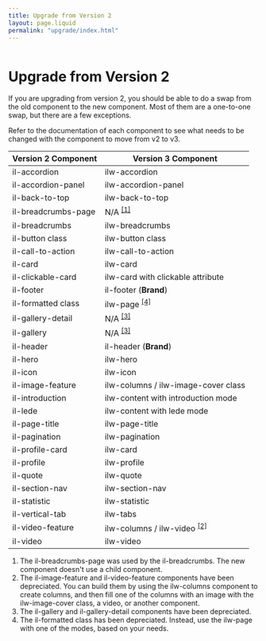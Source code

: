 ```yaml
---
title: Upgrade from Version 2
layout: page.liquid
permalink: "upgrade/index.html"
---
```

<style>
    ilw-content table {
        border-collapse: collapse;
        margin-top: 30px;
    }
    
    ilw-content thead tr {
        background-color: var(--il-blue);
        color: #fff;
        position: relative;
    }

    ilw-content thead tr th {
        border-left: 2px solid #fff;
        color: #fff;
        min-width:  90px;
        padding: 10px;
        font-weight: 700;
    }

    ilw-content thead tr th:first-of-type {
        border-left: 2px solid var(--il-blue);
    }

ilw-content tbody tr td {
    border: 2px solid var(--il-blue);
    min-width: 300px;
    min-height: 90px;
    padding: 10px;
}

ilw-content tbody tr:nth-child(even) td {
    background: var(--il-industrial-lighter-4);
}
</style>
<ilw-page-title width="full">
<img src="https://cdn.brand.illinois.edu/patterns/ascend/blue.svg" alt="" slot="background">
<h1>Upgrade from Version 2</h1>
</ilw-page-title>

If you are upgrading from version 2, you should be able to do a swap from the old component to the new component. Most of them are a one-to-one swap, but there are a few exceptions. 

Refer to the documentation of each component to see what needs to be changed with the component to move from v2 to v3. 

| Version 2 Component  | Version 3 Component   |
| ---   | ---   |
| il-accordion         | ilw-accordion         |
| il-accordion-panel   | ilw-accordion-panel   |
| il-back-to-top       | ilw-back-to-top       |
| il-breadcrumbs-page  | N/A <sup><a class="sub" href="#1">[1]</a> </sup>                 |
| il-breadcrumbs       | ilw-breadcrumbs       |
| il-button class      | ilw-button class      |
| il-call-to-action    | ilw-call-to-action    |
| il-card              | ilw-card              |
| il-clickable-card    | ilw-card with clickable attribute |
| il-footer            | il-footer (**Brand**)   |
| il-formatted class   | ilw-page <sup><a class="sub" href="#4">[4]</a></sup>  |
| il-gallery-detail    | N/A <sup><a class="sub" href="#3">[3]</a></sup>                  |
| il-gallery           | N/A <sup><a class="sub" href="#3">[3]</a></sup>                  |
| il-header            | il-header (**Brand**)   |
| il-hero              | ilw-hero              |
| il-icon              | ilw-icon              |
| il-image-feature     | ilw-columns / ilw-image-cover class   |
| il-introduction      | ilw-content with introduction mode    |
| il-lede              | ilw-content with lede mode     |
| il-page-title        | ilw-page-title        |
| il-pagination        | ilw-pagination        |
| il-profile-card      | ilw-card              |
| il-profile           | ilw-profile           |
| il-quote             | ilw-quote             |
| il-section-nav       | ilw-section-nav       |
| il-statistic         | ilw-statistic         |
| il-vertical-tab      | ilw-tabs              |
| il-video-feature     | ilw-columns / ilw-video <sup><a class="sub" href="#2">[2]</a></sup>  |
| il-video             | ilw-video             |

1. <a name="1"></a>The il-breadcrumbs-page was used by the il-breadcrumbs. The new component doesn't use a child component. 
2. <a name="2"></a>The il-image-feature and il-video-feature components have been depreciated. You can build them by using the ilw-columns component to create columns, and then fill one of the columns with an image with the ilw-image-cover class, a video, or another component.  
3. <a name="3"></a>The il-gallery and il-gallery-detail components have been depreciated. 
4. <a name="4"></a>The il-formatted class has been depreciated. Instead, use the ilw-page with one of the modes, based on your needs. 